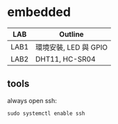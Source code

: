 # embedded

|LAB|Outline|
|---|---|
|LAB1|環境安裝, LED 與 GPIO|
|LAB2|DHT11, HC-SR04|

## tools

always open ssh:

```shell
sudo systemctl enable ssh
```
